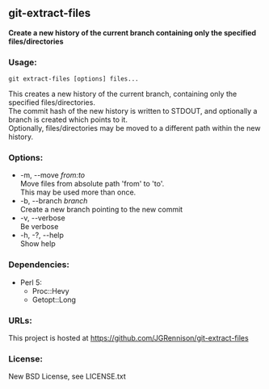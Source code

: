 ## git-extract-files
**Create a new history of the current branch containing only the specified files/directories**  

### Usage:

    git extract-files [options] files...

This creates a new history of the current branch, containing only the specified files/directories.  
The commit hash of the new history is written to STDOUT, and optionally a branch is created which points to it.  
Optionally, files/directories may be moved to a different path within the new history.

### Options:
* -m, --move *from:to*  
  Move files from absolute path 'from' to 'to'.  
  This may be used more than once.
* -b, --branch *branch*  
  Create a new branch pointing to the new commit
* -v, --verbose  
  Be verbose
* -h, -?, --help  
  Show help

### Dependencies:
* Perl 5:  
  * Proc::Hevy  
  * Getopt::Long

### URLs:
This project is hosted at https://github.com/JGRennison/git-extract-files

### License:
New BSD License, see LICENSE.txt
